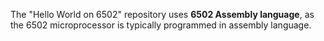 The "Hello World on 6502" repository uses **6502 Assembly language**, as the 6502 microprocessor is typically programmed in assembly language.
   